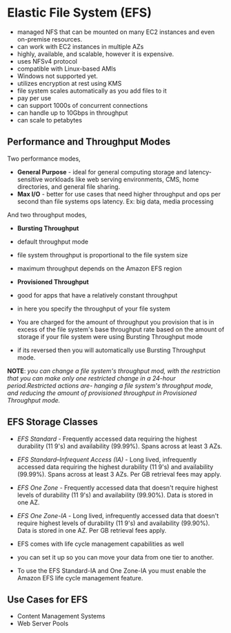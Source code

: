 # Elastic File System (EFS)

- managed NFS that can be mounted on many EC2 instances and even on-premise resources.
- can work with EC2 instances in multiple AZs
- highly, available, and scalable, however it is expensive.
- uses NFSv4 protocol
- compatible with Linux-based AMIs
- Windows not supported yet.
- utilizes encryption at rest using KMS
- file system scales automatically as you add files to it
- pay per use
- can support 1000s of concurrent connections
- can handle up to 10Gbps in throughput
- can scale to petabytes


## Performance and Throughput Modes 

Two performance modes,

- **General Purpose** - ideal for general computing storage and latency-sensitive workloads like web serving environments, CMS, home directories, and general file sharing.
- **Max I/O** - better for use cases that need higher throughput and ops per second than file systems ops latency. Ex: big data, media processing

And two throughput modes,

- **Bursting Throughput** 
- default throughput mode
- file system throughput is proportional to the file system size
- maximum throughput depends on the Amazon EFS region

- **Provisioned Throughput**
- good for apps that have a relatively constant throughput
- in here you specify the throughput of your file system 
- You are charged for the amount of throughput you provision that is in excess of the file system's base throughput rate based on the amount of storage if your file system were using Bursting Throughput mode
- if its reversed then you will automatically use Bursting Throughput mode.

**NOTE**: *you can change a file system's throughput mod, with the restriction that you can make only one restricted change in a 24-hour period.Restricted actions are- hanging a file system's throughput mode, and reducing the amount of provisioned throughput in Provisioned Throughput mode.*


## EFS Storage Classes
- *EFS Standard* - Frequently accessed data requiring the highest durability (11 9's) and availability (99.99%). Spans across at least 3 AZs.
- *EFS Standard–Infrequent Access (IA)* - Long lived, infrequently accessed data requiring the highest durability (11 9's) and availability (99.99%). Spans across at least 3 AZs. Per GB retrieval fees may apply.
- *EFS One Zone* - Frequently accessed data that doesn't require highest levels of durability (11 9's) and availability (99.90%). Data is stored in one AZ.
- *EFS One Zone-IA* - Long lived, infrequently accessed data that doesn't require highest levels of durability (11 9's) and availability (99.90%). Data is stored in one AZ. Per GB retrieval fees apply.

- EFS comes with life cycle management capabilities as well
- you can set it up so you can move your data from one tier to another.
- To use the EFS Standard-IA and One Zone-IA you must enable the Amazon EFS life cycle management feature.

## Use Cases for EFS

- Content Management Systems
- Web Server Pools